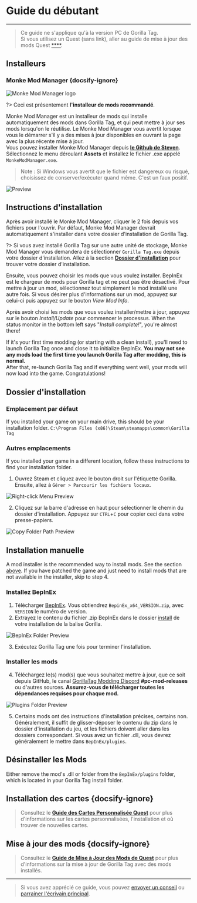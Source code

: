 # Guide du débutant
---
>
> Ce guide ne s'applique qu'à la version PC de Gorilla Tag.  
> Si vous utilisez un Quest (sans link), aller au guide de mise à jour des mods Quest [****](quest-guide).

<!-- <div class="horizontal bordered" data-ea-publisher="gorillatagmodding-burrito-software" data-ea-type="image" data-ea-manual="true" id="pc-mod-guide"></div> -->
<!-- Guide Page Ad -->
<ins class="adsbygoogle"
     style="display:block"
     data-ad-client="ca-pub-1545654854838298"
     data-ad-slot="8114351325"
     data-ad-format="auto"
     data-full-width-responsive="true"></ins>

## Installeurs

### Monke Mod Manager {docsify-ignore}

![Monke Mod Manager logo](../docs/files/mmmlogo.png)

?> Ceci est présentement **l'installeur de mods recommandé**.

Monke Mod Manager est un installeur de mods qui installe automatiquement des mods dans Gorilla Tag, et qui peut mettre à jour ses mods lorsqu'on le réutilise. Le Monke Mod Manager vous avertit lorsque vous le démarrer s'il y a des mises à jour disponibles en ouvrant la page avec la plus récente mise à jour.  
Vous pouvez installer Monke Mod Manager depuis [**le Github de Steven**](https://github.com/DeadlyKitten/MonkeModManager/releases/latest). Sélectionnez le menu déroulant **Assets** et installez le fichier .exe appelé `MonkeModManager.exe`.

> Note : Si Windows vous avertit que le fichier est dangereux ou risqué, choisissez de conserver/exécuter quand même. C'est un faux positif.

![Preview](../docs/files/mmmpreview.png)

## Instructions d'installation

Après avoir installé le Monke Mod Manager, cliquer le 2 fois depuis vos fichiers pour l'ouvrir. Par défaut, Monke Mod Manager devrait automatiquement s'installer dans votre dossier d'installation de Gorilla Tag.

?> Si vous avez installé Gorilla Tag sur une autre unité de stockage, Monke Mod Manager vous demandera de sélectionner `Gorilla Tag.exe` depuis votre dossier d'installation. Allez à la section [**Dossier d'installation**](#install-folder) pour trouver votre dossier d'installation.

Ensuite, vous pouvez choisir les mods que vous voulez installer. BepInEx est le chargeur de mods pour Gorilla tag et ne peut pas être désactivé. Pour mettre à jour un mod, sélectionnez tout simplement le mod installé une autre fois. Si vous désirer plus d'informations sur un mod, appuyez sur celui-ci puis appuyez sur le bouton *View Mod Info*.

Après avoir choisi les mods que vous voulez installer/mettre à jour, appuyez sur le bouton *Install/Update* pour commencer le processus. When the status monitor in the bottom left says "*Install complete!*", you're almost there!

If it's your first time modding (or starting with a clean install), you'll need to launch Gorilla Tag once and close it to initialize BepInEx. **You may not see any mods load the first time you launch Gorilla Tag after modding, this is normal.**  
After that, re-launch Gorilla Tag and if everything went well, your mods will now load into the game. Congratulations!

## Dossier d'installation

### Emplacement par défaut

If you installed your game on your main drive, this should be your installation folder. `C:\Program Files (x86)\Steam\steamapps\common\Gorilla Tag`

### Autres emplacements

If you installed your game in a different location, follow these instructions to find your installation folder.

1. Ouvrez Steam et cliquez avec le bouton droit sur l'étiquette Gorilla. Ensuite, allez à `Gérer > Parcourir les fichiers locaux`.

![Right-click Menu Preview](../docs/files/localfilescontext.png)

2. Cliquez sur la barre d'adresse en haut pour sélectionner le chemin du dossier d'installation. Appuyez sur `CTRL`+`C` pour copier ceci dans votre presse-papiers.

![Copy Folder Path Preview](../docs/files/copyfolderpath.png)

## Installation manuelle
A mod installer is the recommended way to install mods. See the section [above](#installers). If you have patched the game and just need to install mods that are not available in the installer, skip to step 4.

### Installez BepInEx

1. Télécharger [BepInEx](https://github.com/BepInEx/BepInEx/releases/latest). Vous obtiendrez `BepinEx_x64_VERSION.zip`, avec `VERSION` le numéro de version.
2. Extrayez le contenu du fichier .zip BepInEx dans le dossier [install](#install-folder) de votre installation de la balise Gorilla.

![BepInEx Folder Preview](../docs/files/bepinexfolder.png)

3. Exécutez Gorilla Tag une fois pour terminer l'installation.

### Installer les mods

4. Téléchargez le(s) mod(s) que vous souhaitez mettre à jour, que ce soit depuis GitHub, le canal [GorillaTag Modding Discord](https://discord.gg/b2MhDBAzTv) **#pc-mod-releases** ou d'autres sources. **Assurez-vous de télécharger toutes les dépendances requises pour chaque mod.**

![Plugins Folder Preview](../docs/files/pluginsfolder.png)

5. Certains mods ont des instructions d'installation précises, certains non. Généralement, il suffit de glisser-déposer le contenu du zip dans le dossier d'installation du jeu, et les fichiers doivent aller dans les dossiers correspondant. Si vous avez un fichier .dll, vous devrez généralement le mettre dans `BepInEx/plugins`.

## Désinstaller les Mods

Either remove the mod's .dll or folder from the `BepInEx/plugins` folder, which is located in your Gorilla Tag install folder.

## Installation des cartes {docsify-ignore}

> Consultez le [**Guide des Cartes Personnalisée Quest**](pc-maploading) pour plus d'informations sur les cartes personnalisées, l'installation et où trouver de nouvelles cartes.

## Mise à jour des mods {docsify-ignore}

> Consultez le [**Guide de Mise à Jour des Mods de Quest**](pc-updating) pour plus d'informations sur la mise à jour de Gorilla Tag avec des mods installés.

---

> Si vous avez apprécié ce guide, vous pouvez [envoyer un conseil](https://streamelements.com/burritosoft/tip) ou [parrainer l'écrivain principal](https://github.com/sponsors/burritosoftware).